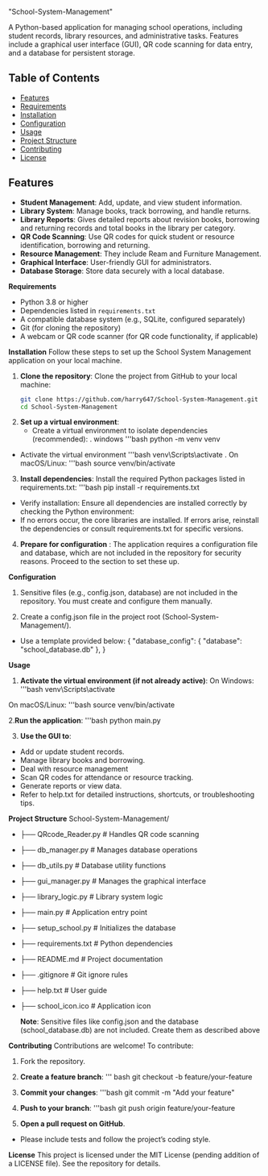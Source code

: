 "School-System-Management" 

A Python-based application for managing school operations, including student records, library resources, and administrative tasks. Features include a graphical user interface (GUI), QR code scanning for data entry, and a database for persistent storage.

## Table of Contents
- [Features](#features)
- [Requirements](#requirements)
- [Installation](#installation)
- [Configuration](#configuration)
- [Usage](#usage)
- [Project Structure](#project-structure)
- [Contributing](#contributing)
- [License](#license)

## Features
- **Student Management**: Add, update, and view student information.
- **Library System**: Manage books, track borrowing, and handle returns.
- **Library Reports**: Gives detailed reports about revision books, borrowing and returning records and total books in the library per category.
- **QR Code Scanning**: Use QR codes for quick student or resource identification, borrowing and returning.
- **Resource Management**: They include Ream and Furniture Management. 
- **Graphical Interface**: User-friendly GUI for administrators.
- **Database Storage**: Store data securely with a local database.

**Requirements**
- Python 3.8 or higher
- Dependencies listed in `requirements.txt`
- A compatible database system (e.g., SQLite, configured separately)
- Git (for cloning the repository)
- A webcam or QR code scanner (for QR code functionality, if applicable)

**Installation**
Follow these steps to set up the School System Management application on your local machine.

1. **Clone the repository**:
   Clone the project from GitHub to your local machine:
   ```bash
   git clone https://github.com/harry647/School-System-Management.git
   cd School-System-Management

2. **Set up a virtual environment**:
   - Create a virtual environment to isolate dependencies (recommended):
. windows
   '''bash
   python -m venv venv
  - Activate the virtual environment
    '''bash
    venv\Scripts\activate
. On macOS/Linux:
'''bash
  source venv/bin/activate

3. **Install dependencies**: Install the required Python packages listed in requirements.txt:
'''bash
   pip install -r requirements.txt
   
- Verify installation: Ensure all dependencies are installed correctly by checking the Python environment:
- If no errors occur, the core libraries are installed. If errors arise, reinstall the dependencies or consult requirements.txt for specific versions.

4. **Prepare for configuration** : The application requires a configuration file and database, which are not included in the repository for security reasons. Proceed to the section to set these up.

**Configuration**
1. Sensitive files (e.g., config.json, database) are not included in the repository. You must create and configure them manually.

2. Create a config.json file in the project root (School-System-Management/).
 - Use a template provided below:
{
  "database_config": {
    "database": "school_database.db"
  },
}

**Usage**

1. **Activate the virtual environment (if not already active)**:
On Windows:
'''bash
  venv\Scripts\activate

On macOS/Linux:
'''bash
source venv/bin/activate

2.**Run the application**:
'''bash
 python main.py

3. **Use the GUI to**:
- Add or update student records.
- Manage library books and borrowing.
- Deal with resource management
- Scan QR codes for attendance or resource tracking.
- Generate reports or view data.
- Refer to help.txt for detailed instructions, shortcuts, or troubleshooting tips.

**Project Structure**
School-System-Management/
- ├── QRcode_Reader.py        # Handles QR code scanning
- ├── db_manager.py           # Manages database operations
- ├── db_utils.py             # Database utility functions
- ├── gui_manager.py          # Manages the graphical interface
- ├── library_logic.py        # Library system logic
- ├── main.py                 # Application entry point
- ├── setup_school.py         # Initializes the database
- ├── requirements.txt        # Python dependencies
- ├── README.md               # Project documentation
- ├── .gitignore              # Git ignore rules
- ├── help.txt                # User guide
- ├── school_icon.ico         # Application icon
  
  **Note**: Sensitive files like config.json and the database (school_database.db) are not included. Create them as described above

**Contributing**
Contributions are welcome! To contribute:

1. Fork the repository.
2. **Create a feature branch**:
''' bash
 git checkout -b feature/your-feature

3. **Commit your changes**:
'''bash
git commit -m "Add your feature"

4. **Push to your branch**:
'''bash
git push origin feature/your-feature

5. **Open a pull request on GitHub**.
- Please include tests and follow the project’s coding style.

**License**
This project is licensed under the MIT License (pending addition of a LICENSE file). See the repository for details.


